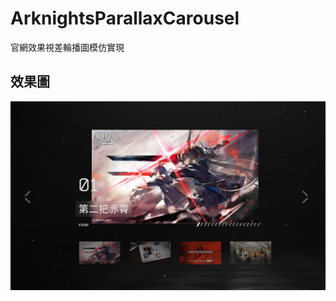 # ArknightsParallaxCarousel

官網效果視差輪播圖模仿實現

## 效果圖

![效果圖](preview/Snipaste_2021-10-09_01-22-42.jpg)